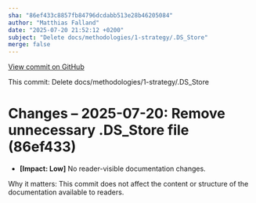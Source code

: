 ```yaml
---
sha: "86ef433c8857fb84796dcdabb513e28b46205084"
author: "Matthias Falland"
date: "2025-07-20 21:52:12 +0200"
subject: "Delete docs/methodologies/1-strategy/.DS_Store"
merge: false
---
```


[View commit on GitHub](https://github.com/TheTrustedAdvisor/FabricAdoptionFramework/commit/86ef433c8857fb84796dcdabb513e28b46205084)

This commit: Delete docs/methodologies/1-strategy/.DS_Store

# Changes – 2025-07-20: Remove unnecessary .DS_Store file (86ef433)

- **[Impact: Low]** No reader-visible documentation changes.

Why it matters: This commit does not affect the content or structure of the documentation available to readers.
